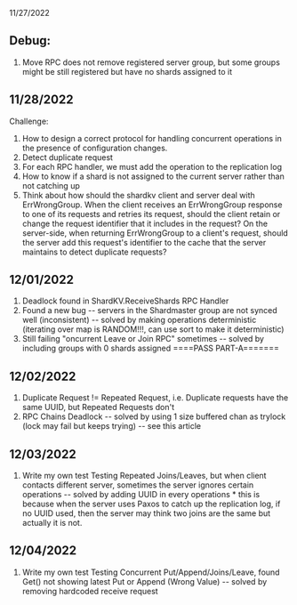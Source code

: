 11/27/2022
## Debug:
1. Move RPC does not remove registered server group, but some groups might be still registered but have no shards assigned to it

## 11/28/2022
 Challenge:
1. How to design a correct protocol for handling concurrent operations in the presence of configuration changes.
2. Detect duplicate request
3. For each RPC handler, we must add the operation to the replication log
4. How to know if a shard is not assigned to the current server rather than not catching up
5. Think about how should the shardkv client and server deal with ErrWrongGroup. When the client receives an ErrWrongGroup response to one of its requests and retries its request, 
should the client retain or change the request identifier that it includes in the request? On the server-side, when returning ErrWrongGroup to a client's request, 
should the server add this request's identifier to the cache that the server maintains to detect duplicate requests?

## 12/01/2022
1. Deadlock found in ShardKV.ReceiveShards RPC Handler
2. Found a new bug -- servers in the Shardmaster group are not synced well (inconsistent) -- 
        solved by making operations deterministic (iterating over map is RANDOM!!!, can use sort to make it deterministic)
3. Still failing "oncurrent Leave or Join RPC" sometimes -- solved by including groups with 0 shards assigned
====PASS PART-A=======

## 12/02/2022
1. Duplicate Request != Repeated Request, i.e. Duplicate requests have the same UUID, but Repeated Requests don't
2. RPC Chains Deadlock -- solved by using 1 size buffered chan as trylock (lock may fail but keeps trying) -- see this article [](https://blog.csdn.net/jq0123/article/details/108680243)

## 12/03/2022
1. Write my own test Testing Repeated Joins/Leaves, but when client contacts different server, sometimes the server ignores certain operations -- solved by adding UUID in every operations
        * this is because when the server uses Paxos to catch up the replication log, if no UUID used, then the server may think two joins are the same but actually it is not.

## 12/04/2022
1. Write my own test Testing Concurrent Put/Append/Joins/Leave, found Get() not showing latest Put or Append (Wrong Value) -- solved by removing hardcoded receive request
